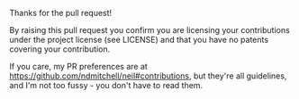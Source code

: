 Thanks for the pull request!

By raising this pull request you confirm you are licensing your contributions under the project license (see LICENSE) and that you have no patents covering your contribution.

If you care, my PR preferences are at https://github.com/ndmitchell/neil#contributions, but they're all guidelines, and I'm not too fussy - you don't have to read them.
